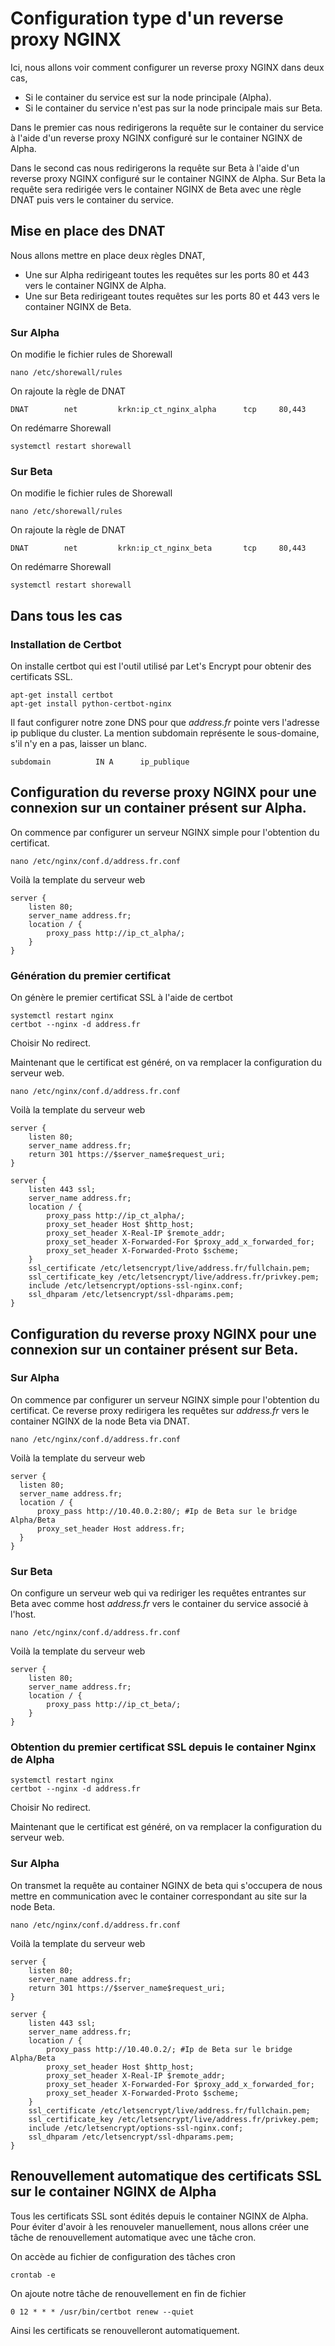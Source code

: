 # Configuration type d'un reverse proxy NGINX

Ici, nous allons voir comment configurer un reverse proxy NGINX dans deux cas,
- Si le container du service est sur la node principale (Alpha).
- Si le container du service n'est pas sur la node principale mais sur Beta.

Dans le premier cas nous redirigerons la requête sur le container du service à l'aide d'un reverse proxy NGINX configuré sur le container NGINX de Alpha.

Dans le second cas nous redirigerons la requête sur Beta à l'aide d'un reverse proxy NGINX configuré sur le container NGINX de Alpha. Sur Beta la requête sera redirigée vers le container NGINX de Beta avec une règle DNAT puis vers le container du service.


## Mise en place des DNAT

Nous allons mettre en place deux règles DNAT,
- Une sur Alpha redirigeant toutes les requêtes sur les ports 80 et 443 vers le container NGINX de Alpha.
- Une sur Beta redirigeant toutes requêtes sur les ports 80 et 443 vers le container NGINX de Beta.


### Sur Alpha
On modifie le fichier rules de Shorewall
```
nano /etc/shorewall/rules
```
On rajoute la règle de DNAT
```
DNAT		net			krkn:ip_ct_nginx_alpha		tcp		80,443
```
On redémarre Shorewall
```
systemctl restart shorewall
```

### Sur Beta
On modifie le fichier rules de Shorewall
```
nano /etc/shorewall/rules
```
On rajoute la règle de DNAT
```
DNAT		net			krkn:ip_ct_nginx_beta		tcp		80,443
```
On redémarre Shorewall
```
systemctl restart shorewall
```

## Dans tous les cas
### Installation de Certbot

On installe certbot qui est l'outil utilisé par Let's Encrypt pour obtenir des certificats SSL.
```
apt-get install certbot
apt-get install	python-certbot-nginx
```

Il faut configurer notre zone DNS pour que _address.fr_ pointe vers l'adresse ip publique du cluster. La mention subdomain représente le sous-domaine, s'il n'y en a pas, laisser un blanc.
```
subdomain          IN A      ip_publique
```
## Configuration du reverse proxy NGINX pour une connexion sur un container présent sur Alpha.

On commence par configurer un serveur NGINX simple pour l'obtention du certificat.

```
nano /etc/nginx/conf.d/address.fr.conf
```
Voilà la template du serveur web

```
server {
	listen 80;
	server_name address.fr;
	location / {
		proxy_pass http://ip_ct_alpha/;
	}
}
```

### Génération du premier certificat

On génère le premier certificat SSL à l'aide de certbot
```
systemctl restart nginx
certbot --nginx -d address.fr
```
Choisir No redirect.

Maintenant que le certificat est généré, on va remplacer la configuration du serveur web.

```
nano /etc/nginx/conf.d/address.fr.conf
```
Voilà la template du serveur web
```
server {
	listen 80;
	server_name address.fr;
	return 301 https://$server_name$request_uri;
}

server {
	listen 443 ssl;
	server_name address.fr;
	location / {
		proxy_pass http://ip_ct_alpha/;
		proxy_set_header Host $http_host;
		proxy_set_header X-Real-IP $remote_addr;
		proxy_set_header X-Forwarded-For $proxy_add_x_forwarded_for;
		proxy_set_header X-Forwarded-Proto $scheme;
	}
	ssl_certificate /etc/letsencrypt/live/address.fr/fullchain.pem;
	ssl_certificate_key /etc/letsencrypt/live/address.fr/privkey.pem;
	include /etc/letsencrypt/options-ssl-nginx.conf;
	ssl_dhparam /etc/letsencrypt/ssl-dhparams.pem;
}
```

## Configuration du reverse proxy NGINX pour une connexion sur un container présent sur Beta.

### Sur Alpha

On commence par configurer un serveur NGINX simple pour l'obtention du certificat. Ce reverse proxy redirigera les requêtes sur _address.fr_ vers le container NGINX de la node Beta via DNAT.

```
nano /etc/nginx/conf.d/address.fr.conf
```
Voilà la template du serveur web

```
server {
  listen 80;
  server_name address.fr;
  location / {
      proxy_pass http://10.40.0.2:80/; #Ip de Beta sur le bridge Alpha/Beta
      proxy_set_header Host address.fr;
  }
}
```

### Sur Beta
On configure un serveur web qui va rediriger les requêtes entrantes sur Beta avec comme host _address.fr_ vers le container du service associé à l'host.

```
nano /etc/nginx/conf.d/address.fr.conf
```
Voilà la template du serveur web
```
server {
	listen 80;
	server_name address.fr;
	location / {
		proxy_pass http://ip_ct_beta/;
	}
}
```

### Obtention du premier certificat SSL depuis le container Nginx de Alpha

```
systemctl restart nginx
certbot --nginx -d address.fr
```
Choisir No redirect.

Maintenant que le certificat est généré, on va remplacer la configuration du serveur web.

### Sur Alpha

On transmet la requête au container NGINX de beta qui s'occupera de nous mettre en communication avec le container correspondant au site sur la node Beta.

```
nano /etc/nginx/conf.d/address.fr.conf
```
Voilà la template du serveur web
```
server {
	listen 80;
	server_name address.fr;
	return 301 https://$server_name$request_uri;
}

server {
	listen 443 ssl;
	server_name address.fr;
	location / {
		proxy_pass http://10.40.0.2/; #Ip de Beta sur le bridge Alpha/Beta
		proxy_set_header Host $http_host;
		proxy_set_header X-Real-IP $remote_addr;
		proxy_set_header X-Forwarded-For $proxy_add_x_forwarded_for;
		proxy_set_header X-Forwarded-Proto $scheme;
	}
	ssl_certificate /etc/letsencrypt/live/address.fr/fullchain.pem;
	ssl_certificate_key /etc/letsencrypt/live/address.fr/privkey.pem;
	include /etc/letsencrypt/options-ssl-nginx.conf;
	ssl_dhparam /etc/letsencrypt/ssl-dhparams.pem;
}
```

## Renouvellement automatique des certificats SSL sur le container NGINX de Alpha
Tous les certificats SSL sont édités depuis le container NGINX de Alpha. Pour éviter d'avoir à les renouveler manuellement, nous allons créer une tâche de renouvellement automatique avec une tâche cron.

On accède au fichier de configuration des tâches cron
```
crontab -e
```
On ajoute notre tâche de renouvellement en fin de fichier
```
0 12 * * * /usr/bin/certbot renew --quiet
```
Ainsi les certificats se renouvelleront automatiquement.
